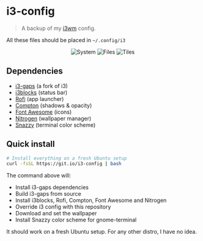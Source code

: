 # i3-config

> A backup of my [i3wm](https://i3wm.org/) config.

All these files should be placed in `~/.config/i3`

<p align="center">
  <img alt="System" src="https://raw.githubusercontent.com/bokub/i3-config/images/screenshots/system.png">
  <img alt="Files" src="https://raw.githubusercontent.com/bokub/i3-config/images/screenshots/files.png">
  <img alt="Tiles" src="https://raw.githubusercontent.com/bokub/i3-config/images/screenshots/tiles.png">
</p>

## Dependencies

- [i3-gaps](https://github.com/Airblader/i3) (a fork of i3)
- [i3blocks](https://github.com/vivien/i3blocks) (status bar)
- [Rofi](https://github.com/DaveDavenport/rofi) (app launcher)
- [Compton](https://github.com/chjj/compton) (shadows & opacity)
- [Font Awesome](http://fontawesome.io/) (icons)
- [Nitrogen](https://github.com/l3ib/nitrogen/) (wallpaper manager)
- [Snazzy](https://github.com/tobark/hyper-snazzy-gnome-terminal) (terminal color scheme)

## Quick install

```sh
# Install everything on a fresh Ubuntu setup
curl -fsSL https://git.io/i3-config | bash
```

The command above will:

- Install i3-gaps dependencies
- Build i3-gaps from source
- Install i3blocks, Rofi, Compton, Font Awesome and Nitrogen
- Override i3 config with this repository
- Download and set the wallpaper
- Install Snazzy color scheme for gnome-terminal

It should work on a fresh Ubuntu setup. For any other distro, I have no idea.

